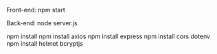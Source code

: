 Front-end: 
npm start

Back-end: 
node server.js


npm install
npm install axios
npm install express
npm install cors dotenv
npm install helmet bcryptjs
